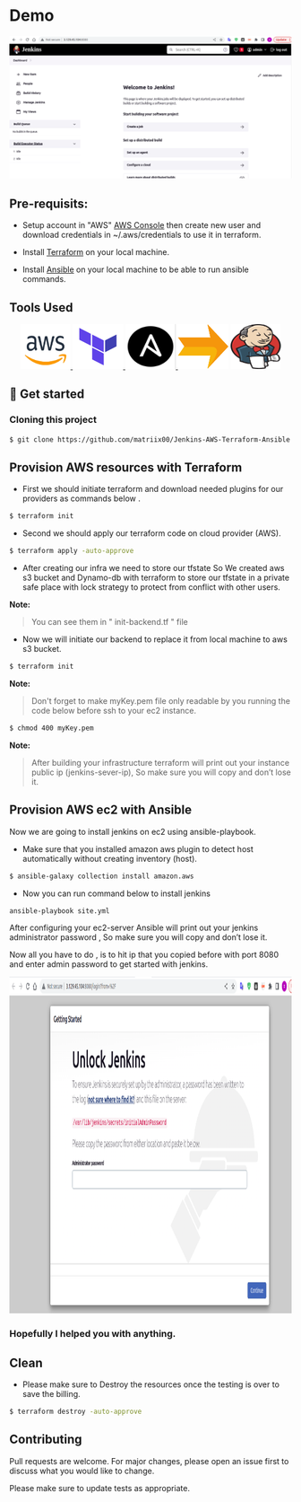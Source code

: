 # Demo
![Image](images/jenkins-started.png)



## Pre-requisits:
* Setup account in "AWS" [AWS Console](https://aws.amazon.com/console/)
   then create new user and download credentials in ~/.aws/credentials to use it in terraform.

* Install [Terraform](https://developer.hashicorp.com/terraform/tutorials/aws-get-started/install-cli) on your local machine.
* Install [Ansible](https://docs.ansible.com/ansible/latest/installation_guide/intro_installation.html) on your local machine to be able to run ansible commands.
## Tools Used
<p align="center">
<a href="https://aws.amazon.com/" target="_blank" rel="noreferrer"> 
<img src="images/aws.png" alt="aws" width="90" height="80"/>
</a>
<a href="https://www.terraform.io/" target="_blank" rel="noreferrer">
<img src="images/terraform.png" alt="terraform" width="90" height="80"/>
</a>
<a href="https://www.ansible.com/" target="_blank" rel="noreferrer">
<img src="images/ansible.png" alt="ansible" width="90" height="80"/>
</a> 
<img src="images/arrow2.png" alt="arrow" width="90" height="80"/>
<a href="https://www.jenkins.io/" target="_blank" rel="noreferrer">
<img src="images/jenkins.png" alt="jenkins" width="90" height="80"/>
</a> 
</p>

## :rocket: Get started

### Cloning this project
```bash
$ git clone https://github.com/matriix00/Jenkins-AWS-Terraform-Ansible.git
```

##  Provision  AWS resources with Terraform


* First we should initiate terraform and download needed plugins for our providers as commands below .

```bash
$ terraform init 
```

* Second we should apply our terraform code on cloud provider (AWS).
```bash
$ terraform apply -auto-approve
```
* After creating our infra we need to store our tfstate
So We created aws s3 bucket and Dynamo-db with terraform to store our tfstate in a private safe place with lock strategy to protect from conflict with other users.

**Note:**
> You can see them in " init-backend.tf " file

* Now we will initiate our backend to replace it from local machine to aws s3 bucket.
```bash
$ terraform init 
```
**Note:**
> Don't forget to make myKey.pem file only readable by you running the code below before ssh to your ec2 instance.

```bash
$ chmod 400 myKey.pem 
```
**Note:**

>After building your infrastructure terraform will print out your instance public ip (jenkins-sever-ip), So make sure you will copy and don’t lose it.

##  Provision  AWS ec2 with Ansible

Now we are going to install jenkins on ec2 using ansible-playbook.

- Make sure that you installed amazon aws plugin to detect host automatically without creating inventory (host).  


```bash
$ ansible-galaxy collection install amazon.aws
```
- Now you can run command below to install jenkins 
```bash
ansible-playbook site.yml
```

After configuring your ec2-server Ansible will print out your jenkins administrator password , So make sure you will copy and don’t lose it.
 
Now all you have to do , is to hit ip that you copied before with port 8080 and enter admin password to get started with jenkins.

<img src="images/jenkins-pass.png" alt="terraform" width="850" height="600"/>

### Hopefully I helped you with anything.
## Clean
- Please make sure to Destroy the resources once the testing is over to save the billing.
```bash
$ terraform destroy -auto-approve
```
## Contributing
Pull requests are welcome. For major changes, please open an issue first to discuss what you would like to change.

Please make sure to update tests as appropriate.